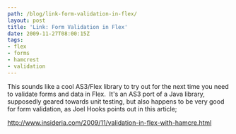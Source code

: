 ```yaml
---
path: /blog/link-form-validation-in-flex/
layout: post
title: 'Link: Form Validation in Flex'
date: 2009-11-27T08:00:15Z
tags:
- flex
- forms
- hamcrest
- validation
---
```


This sounds like a cool AS3/Flex library to try out for the next time you need to validate forms and data in Flex.  It's an AS3 port of a Java library, supposedly geared towards unit testing, but also happens to be very good for form validation, as Joel Hooks points out in this article;

<a href="http://www.insideria.com/2009/11/validation-in-flex-with-hamcre.html" target="_blank">http://www.insideria.com/2009/11/validation-in-flex-with-hamcre.html</a>